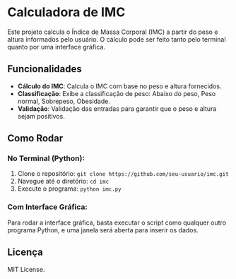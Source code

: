 # Calculadora de IMC

Este projeto calcula o Índice de Massa Corporal (IMC) a partir do peso e altura informados pelo usuário. O cálculo pode ser feito tanto pelo terminal quanto por uma interface gráfica.

## Funcionalidades

- **Cálculo do IMC**: Calcula o IMC com base no peso e altura fornecidos.
- **Classificação**: Exibe a classificação de peso: Abaixo do peso, Peso normal, Sobrepeso, Obesidade.
- **Validação**: Validação das entradas para garantir que o peso e altura sejam positivos.

## Como Rodar

### No Terminal (Python):
1. Clone o repositório: `git clone https://github.com/seu-usuario/imc.git`
2. Navegue até o diretório: `cd imc`
3. Execute o programa: `python imc.py`

### Com Interface Gráfica:
Para rodar a interface gráfica, basta executar o script como qualquer outro programa Python, e uma janela será aberta para inserir os dados.

## Licença
MIT License.
